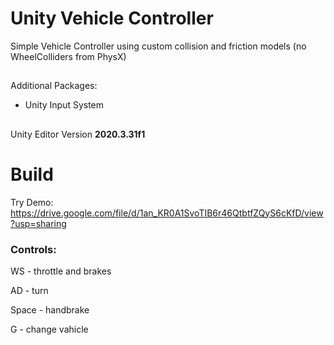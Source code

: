 # Unity Vehicle Controller
Simple Vehicle Controller using custom collision and friction models (no WheelColliders from PhysX)

##
Additional Packages:
- Unity Input System
##
Unity Editor Version **2020.3.31f1**

# Build
Try Demo: https://drive.google.com/file/d/1an_KR0A1SvoTIB6r46QtbtfZQyS6cKfD/view?usp=sharing

### Controls:

WS - throttle and brakes

AD - turn

Space - handbrake

G - change vahicle
